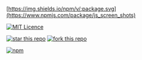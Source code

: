[https://img.shields.io/npm/v/:package.svg](https://www.npmjs.com/package/js_screen_shots)

[![MIT Licence](https://badges.frapsoft.com/os/mit/mit.svg?v=103)](https://opensource.org/licenses/mit-license.php) 

[![star this repo](http://githubbadges.com/star.svg?user=usecodelee&repo=JavaScript-screenshot&style=default)](https://github.com/usecodelee/JavaScript-screenshot)
[![fork this repo](http://githubbadges.com/fork.svg?user=usecodelee&repo=JavaScript-screenshot&style=default)](https://github.com/usecodelee/JavaScript-screenshot/fork)


[![npm](https://img.shields.io/npm/v/js_screen_shots.svg)](https://www.npmjs.com/package/js_screen_shots)

